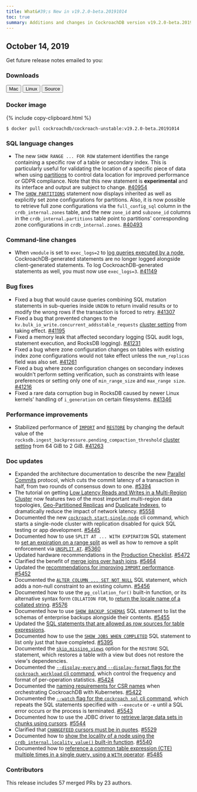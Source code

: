 ```yaml
---
title: What&#39;s New in v19.2.0-beta.20191014
toc: true
summary: Additions and changes in CockroachDB version v19.2.0-beta.20191014 since version v19.2.0-beta.20190930
---
```


## October 14, 2019

Get future release notes emailed to you:

<div class="hubspot-install-form install-form-1 clearfix">
    <script>
        hbspt.forms.create({
            css: '',
            cssClass: 'install-form',
            portalId: '1753393',
            formId: '39686297-81d2-45e7-a73f-55a596a8d5ff',
            formInstanceId: 1,
            target: '.install-form-1'
        });
    </script>
</div>

### Downloads

<div id="os-tabs" class="clearfix">
    <a href="https://binaries.cockroachdb.com/cockroach-v19.2.0-beta.20191014.darwin-10.9-amd64.tgz"><button id="mac" data-eventcategory="mac-binary-release-notes">Mac</button></a>
    <a href="https://binaries.cockroachdb.com/cockroach-v19.2.0-beta.20191014.linux-amd64.tgz"><button id="linux" data-eventcategory="linux-binary-release-notes">Linux</button></a>
    <a href="https://binaries.cockroachdb.com/cockroach-v19.2.0-beta.20191014.src.tgz"><button id="source" data-eventcategory="source-release-notes">Source</button></a>
</div>

### Docker image

{% include copy-clipboard.html %}
~~~shell
$ docker pull cockroachdb/cockroach-unstable:v19.2.0-beta.20191014
~~~

### SQL language changes

- The new `SHOW RANGE ... FOR ROW` statement identifies the range containing a specific row of a table or secondary index. This is particularly useful for validating the location of a specific piece of data when using [partitions](../v19.2/topology-geo-partitioned-replicas.html) to control data location for improved performance or GDPR compliance. Note that this new statement is **experimental** and its interface and output are subject to change. [#40954][#40954]
- The [`SHOW PARTITIONS`](../v19.2/show-partitions.html) statement now displays inherited as well as explicitly set zone configurations for partitions. Also, it is now possible to retrieve full zone configurations via the `full_config_sql` column in the `crdb_internal.zones` table, and the new `zone_id` and `subzone_id` columns in the `crdb_internal.partitions` table point to partitions' corresponding zone configurations in `crdb_internal.zones`. [#40493][#40493]

### Command-line changes

- When `vmodule` is set to `exec_logs=2` to [log queries executed by a node](../v19.2/query-behavior-troubleshooting.html#per-node-execution-logs), CockroachDB-generated statements are no longer logged alongside client-generated statements. To log CockroachDB-generated statements as well, you must now use `exec_logs=3`. [#41149][#41149]

### Bug fixes

- Fixed a bug that would cause queries combining SQL mutation statements in sub-queries inside `UNION` to return invalid results or to modify the wrong rows if the transaction is forced to retry. [#41307][#41307]
- Fixed a bug that prevented changes to the `kv.bulk_io_write.concurrent_addsstable_requests` [cluster setting](../v19.2/cluster-settings.html) from taking effect. [#41195][#41195]
- Fixed a memory leak that affected secondary logging (SQL audit logs, statement execution, and RocksDB logging). [#41231][#41231]
- Fixed a bug where zone configuration changes on tables with existing index zone configurations would not take effect unless the `num_replicas` field was also set. [#41261][#41261]
- Fixed a bug where zone configuration changes on secondary indexes wouldn't perform setting verification, such as constraints with lease preferences or setting only one of `min_range_size` and `max_range size`. [#41216][#41216]
- Fixed a rare data corruption bug in RocksDB caused by newer Linux kernels' handling of `i_generation` on certain filesystems. [#41346][#41346]

### Performance improvements

- Stabilized performance of [`IMPORT`](../v19.2/import.html) and [`RESTORE`](../v19.2/restore.html) by changing the default value of the `rocksdb.ingest_backpressure.pending_compaction_threshold` [cluster setting](../v19.2/cluster-settings.html) from 64 GiB to 2 GiB. [#41263][#41263]

### Doc updates

- Expanded the architecture documentation to describe the new [Parallel Commits](../v19.2/architecture/transaction-layer.html#parallel-commits) protocol, which cuts the commit latency of a transaction in half, from two rounds of consensus down to one. [#5394][#5394]
- The tutorial on getting [Low Latency Reads and Writes in a Multi-Region Cluster](../v19.2/demo-low-latency-multi-region-deployment.html) now features two of the most important multi-region data topologies, [Geo-Partitioned Replicas](../v19.2/topology-geo-partitioned-replicas.html) and [Duplicate Indexes](../v19.2/topology-duplicate-indexes.html), to dramatically reduce the impact of network latency. [#5558][#5558]
- Documented the new [`cockroach start-single-node`](../v19.2/cockroach-start-single-node.html) cli command, which starts a single-node cluster with replication disabled for quick SQL testing or app development. [#5445][#5445]
- Documented how to use `SPLIT AT ... WITH EXPIRATION` SQL statement to [set an expiration on a range split](../v19.2/split-at.html#set-the-expiration-on-a-split-enforcement) as well as how to remove a split enforcement via [`UNSPLIT AT`](../v19.2/unsplit-at.html). [#5360][#5360]
- Updated hardware recommendations in the [Production Checklist](../v19.2/recommended-production-settings.html#hardware). [#5472][#5472]
- Clarified the benefit of [merge joins over hash joins](../v19.2/joins.html#merge-joins). [#5464][#5464]
- Updated the [recommendations for improving `IMPORT` performance](../v19.2/import.html#performance). [#5452][#5452]
- Documented the [`ALTER COLUMN ... SET NOT NULL`](../v19.2/alter-column.html#set-not-null-constraint) SQL statement, which adds a non-null constraint to an existing column. [#5456][#5456]
- Documented how to use the `pg_collation_for()` built-in function, or its alternative syntax form `COLLATION FOR`, to [return the locale name of a collated string](../v19.2/collate.html#show-collation-for-strings). [#5576][#5576]
- Documented how to use [`SHOW BACKUP SCHEMAS`](../v19.2/show-backup.html#show-a-backup-with-schemas) SQL statement to list the schemas of enterprise backups alongside their contents. [#5455][#5455]
- Updated the [SQL statements that are allowed as row sources for table expressions](../v19.2/table-expressions.html#using-the-output-of-other-statements).
- Documented how to use the [`SHOW JOBS WHEN COMPLETED`](../v19.2/show-jobs.html#show-job-when-complete) SQL statement to list only just that have completed. [#5395][#5395]
- Documented the [`skip_missing_views`](../v19.2/restore.html#skip_missing_views) option for the `RESTORE` SQL statement, which restores a table with a view but does not restore the view's dependencies.
- Documented the [`--display-every` and `--display-format` flags for the `cockroach workload` cli command](../v19.2/cockroach-workload.html#customize-the-frequency-and-format-of-per-operation-statistics), which control the frequency and format of per-operation statistics. [#5424][#5424]
- Documented the [naming requirements for CSR names](../v19.2/orchestrate-cockroachdb-with-kubernetes.html#csr-names) when orchestrating CockroachDB with Kubernetes. [#5422][#5422]
- Documented the [`--watch` flag for the `cockroach sql` cli command](../v19.2/cockroach-sql.html#repeat-a-sql-statement), which repeats the SQL statements specified with `--execute` or `-e` until a SQL error occurs or the process is terminated. [#5543][#5543]
- Documented how to use the JDBC driver to [retrieve large data sets in chunks using cursors](../v19.2/build-a-java-app-with-cockroachdb.html#retrieve-large-data-sets-in-chunks-using-cursors). [#5544][#5544]
- Clarified that [`CHANGEFEED` cursors must be in quotes](../v19.2/create-changefeed.html#options). [#5529][#5529]
- Documented how to [show the locality of a node using the `crdb_internal.locality_value()` built-in function](../v19.2/show-locality.html#show-locality-with-a-built-in-function). [#5540][#5540]
- Documented how to [reference a common table expression (CTE) multiple times in a single query, using a `WITH` operator](../v19.2/common-table-expressions.html#reusing-common-table-expressions). [#5485][#5485]

### Contributors

This release includes 57 merged PRs by 23 authors.

[#40493]: https://github.com/cockroachdb/cockroach/pull/40493
[#40811]: https://github.com/cockroachdb/cockroach/pull/40811
[#40954]: https://github.com/cockroachdb/cockroach/pull/40954
[#41149]: https://github.com/cockroachdb/cockroach/pull/41149
[#41195]: https://github.com/cockroachdb/cockroach/pull/41195
[#41216]: https://github.com/cockroachdb/cockroach/pull/41216
[#41231]: https://github.com/cockroachdb/cockroach/pull/41231
[#41261]: https://github.com/cockroachdb/cockroach/pull/41261
[#41263]: https://github.com/cockroachdb/cockroach/pull/41263
[#41291]: https://github.com/cockroachdb/cockroach/pull/41291
[#41307]: https://github.com/cockroachdb/cockroach/pull/41307
[#41329]: https://github.com/cockroachdb/cockroach/pull/41329
[#41346]: https://github.com/cockroachdb/cockroach/pull/41346
[#5445]: https://github.com/cockroachdb/docs/pull/5445
[#5360]: https://github.com/cockroachdb/docs/pull/5360
[#5472]: https://github.com/cockroachdb/docs/pull/5472
[#5464]: https://github.com/cockroachdb/docs/pull/5464
[#5452]: https://github.com/cockroachdb/docs/pull/5452
[#5456]: https://github.com/cockroachdb/docs/pull/5456
[#5576]: https://github.com/cockroachdb/docs/pull/5576
[#5455]: https://github.com/cockroachdb/docs/pull/5455
[#5393]: https://github.com/cockroachdb/docs/pull/5393
[#5395]: https://github.com/cockroachdb/docs/pull/5395
[#5413]: https://github.com/cockroachdb/docs/pull/5413
[#5424]: https://github.com/cockroachdb/docs/pull/5424
[#5422]: https://github.com/cockroachdb/docs/pull/5422
[#5394]: https://github.com/cockroachdb/docs/pull/5394
[#5558]: https://github.com/cockroachdb/docs/pull/5558
[#5543]: https://github.com/cockroachdb/docs/pull/5543
[#5544]: https://github.com/cockroachdb/docs/pull/5544
[#5529]: https://github.com/cockroachdb/docs/pull/5529
[#5540]: https://github.com/cockroachdb/docs/pull/5540
[#5485]: https://github.com/cockroachdb/docs/pull/5485
